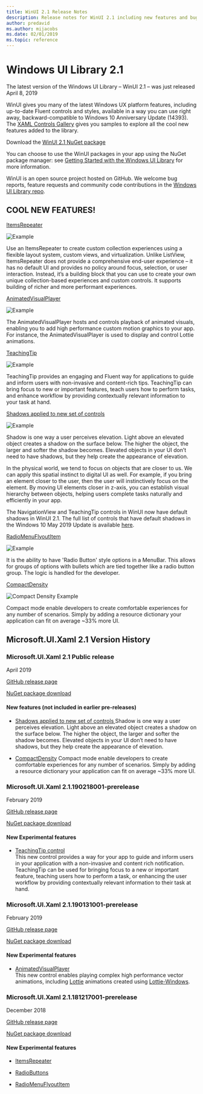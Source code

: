 ```yaml
---
title: WinUI 2.1 Release Notes
description: Release notes for WinUI 2.1 including new features and bugfixes.
author: predavid
ms.author: mijacobs
ms.date: 02/01/2019
ms.topic: reference
---
```


# Windows UI Library 2.1

The latest version of the Windows UI Library – WinUI 2.1 – was just released April 8, 2019 

WinUI gives you many of the latest Windows UX platform features, including up-to-date Fluent controls and styles, available in a way you can use right away, backward-compatible to Windows 10 Anniversary Update (14393). The [XAML Controls Gallery](https://docs.microsoft.com/en-us/windows/uwp/design/controls-and-patterns/#xaml-controls-gallery) gives you samples to explore all the cool new features added to the library.

Download the [WinUI 2.1 NuGet package](https://www.nuget.org/packages/Microsoft.UI.Xaml/2.1.190405004)

You can choose to use the WinUI packages in your app using the NuGet package manager: see [Getting Started with the Windows UI Library](https://docs.microsoft.com/en-us/uwp/toolkits/winui/getting-started) for more information.

WinUI is an open source project hosted on GitHub. We welcome bug reports, feature requests and community code contributions in the [Windows UI Library repo](https://aka.ms/winui).

## COOL NEW FEATURES!


[ItemsRepeater](https://docs.microsoft.com/windows/uwp/design/controls-and-patterns/items-repeater)


![Example](../images/ItemsRepeater%20-%20MSN%20News.gif)



Use an ItemsRepeater to create custom collection experiences using a flexible layout system, custom views, and virtualization.
Unlike ListView, ItemsRepeater does not provide a comprehensive end-user experience – it has no default UI and provides no policy around focus, selection, or user interaction. Instead, it’s a building block that you can use to create your own unique collection-based experiences and custom controls. It supports building of richer and more performant experiences.



[AnimatedVisualPlayer](https://docs.microsoft.com/windows/communitytoolkit/animations/lottie)

![Example](../images/AnimatedVisualPlayerUpdated.gif)

The AnimatedVisualPlayer hosts and controls playback of animated visuals, enabling you to add high performance custom motion graphics to your app. For instance, the AnimatedVisualPlayer is used to display and control Lottie animations.




[TeachingTip](https://docs.microsoft.com/windows/uwp/design/controls-and-patterns/dialogs-and-flyouts/teaching-tip)


![Example](../images/TeachingTipUpdated.gif)


TeachingTip provides an engaging and Fluent way for applications to guide and inform users with non-invasive and content-rich tips. TeachingTip can bring focus to new or important features, teach users how to perform tasks, and enhance workflow by providing contextually relevant information to your task at hand.



[Shadows applied to new set of controls ](https://review.docs.microsoft.com/en-us/windows/uwp/design/layout/depth-shadow?branch=release-19h1)



![Example](../images/shadow.gif)



Shadow is one way a user perceives elevation. Light above an elevated object creates a shadow on the surface below. The higher the object, the larger and softer the shadow becomes. Elevated objects in your UI don’t need to have shadows, but they help create the appearance of elevation.  

In the physical world, we tend to focus on objects that are closer to us. We can apply this spatial instinct to digital UI as well. For example, if you bring an element closer to the user, then the user will instinctively focus on the element. By moving UI elements closer in z-axis, you can establish visual hierarchy between objects, helping users complete tasks naturally and efficiently in your app.

The NavigationView and TeachingTip controls in WinUI now have default shadows in WinUI 2.1. The full list of controls that have default shadows in the Windows 10 May 2019 Update is available [here](https://docs.microsoft.com/windows/uwp/design/layout/depth-shadow).



[RadioMenuFlyoutItem](https://review.docs.microsoft.com/en-us/windows/uwp/design/controls-and-patterns/menus?branch=release-winui#create-a-menu-flyout-or-a-context-menu)



![Example](../images/RadioMenuFlyoutItem1.png)



It is the ability to have 'Radio Button' style options in a MenuBar. This allows for groups of options with bullets which are tied together like a radio button group. The logic is handled for the developer.




[CompactDensity](https://docs.microsoft.com/en-us/windows/uwp/design/style/spacing)



![Compact Density Example](../images/CompactDensityUpdated.png)



Compact mode enable developers to create comfortable experiences for any number of scenarios. Simply by adding a resource dictionary your application can fit on average ~33% more UI.

## Microsoft.UI.Xaml 2.1 Version History

### Microsoft.UI.Xaml 2.1 Public release

April 2019

[GitHub release page](https://github.com/Microsoft/microsoft-ui-xaml/releases)

[NuGet package download](https://www.nuget.org/packages/Microsoft.UI.Xaml/2.1.190405004)

#### New features (not included in earlier pre-releases)

* [Shadows applied to new set of controls ](https://review.docs.microsoft.com/en-us/windows/uwp/design/layout/depth-shadow?branch=release-19h1)Shadow is one way a user perceives elevation. Light above an elevated object creates a shadow on the surface below. The higher the object, the larger and softer the shadow becomes. Elevated objects in your UI don’t need to have shadows, but they help create the appearance of elevation. 

* [CompactDensity](https://docs.microsoft.com/en-us/windows/uwp/design/style/spacing)
Compact mode enable developers to create comfortable experiences for any number of scenarios. Simply by adding a resource dictionary your application can fit on average ~33% more UI.

### Microsoft.UI.Xaml 2.1.190218001-prerelease

February 2019

[GitHub release page](https://github.com/Microsoft/microsoft-ui-xaml/releases/tag/v2.1.190219001-prerelease)

[NuGet package download](https://www.nuget.org/packages/Microsoft.UI.Xaml/2.1.190218001-prerelease)

#### New Experimental features

* [TeachingTip control](https://github.com/Microsoft/microsoft-ui-xaml/issues/21)  
  This new control provides a way for your app to guide and inform users in your application with a non-invasive and content rich notification. TeachingTip can be used for bringing focus to a new or important feature, teaching users how to perform a task, or enhancing the user workflow by providing contextually relevant information to their task at hand.

### Microsoft.UI.Xaml 2.1.190131001-prerelease

February 2019

[GitHub release page](https://github.com/Microsoft/microsoft-ui-xaml/releases/tag/v2.1.190131001-prerelease)

[NuGet package download](https://www.nuget.org/packages/Microsoft.UI.Xaml/2.1.190131001-prerelease)

#### New Experimental features

* [AnimatedVisualPlayer](https://docs.microsoft.com/uwp/api/microsoft.ui.xaml.controls.animatedvisualplayer)  
  This new control enables playing complex high performance vector animations, including [Lottie](https://github.com/airbnb/lottie) animations created using [Lottie-Windows](https://docs.microsoft.com/windows/communitytoolkit/animations/lottie).


### Microsoft.UI.Xaml 2.1.181217001-prerelease

December 2018

[GitHub release page](https://github.com/Microsoft/microsoft-ui-xaml/releases/tag/v2.1.181217001-prerelease)

[NuGet package download](https://www.nuget.org/packages/Microsoft.UI.Xaml/2.1.181217001-prerelease)

#### New Experimental features

* [ItemsRepeater](https://docs.microsoft.com/uwp/api/microsoft.ui.xaml.controls.itemsrepeater)

* [RadioButtons](https://docs.microsoft.com/uwp/api/microsoft.ui.xaml.controls.radiobuttons)

* [RadioMenuFlyoutItem](https://docs.microsoft.com/uwp/api/microsoft.ui.xaml.controls.radiomenuflyoutitem)



